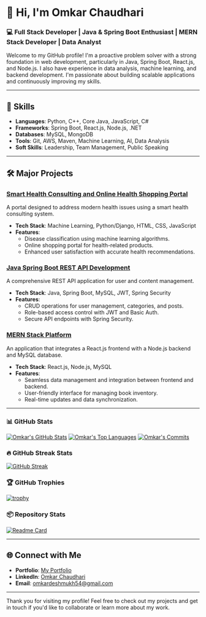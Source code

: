 # 👋 Hi, I'm Omkar Chaudhari

### 💻 Full Stack Developer | Java & Spring Boot Enthusiast | MERN Stack Developer | Data Analyst

Welcome to my GitHub profile! I'm a proactive problem solver with a strong foundation in web development, particularly in Java, Spring Boot, React.js, and Node.js. I also have experience in data analysis, machine learning, and backend development. I'm passionate about building scalable applications and continuously improving my skills.

---

## 🚀 Skills

- **Languages**: Python, C++, Core Java, JavaScript, C#
- **Frameworks**: Spring Boot, React.js, Node.js, .NET
- **Databases**: MySQL, MongoDB
- **Tools**: Git, AWS, Maven, Machine Learning, AI, Data Analysis
- **Soft Skills**: Leadership, Team Management, Public Speaking

---

## 🛠️ Major Projects

### [Smart Health Consulting and Online Health Shopping Portal](https://github.com/OmkarC108/Final_Eshop_Project.git)
A portal designed to address modern health issues using a smart health consulting system.

- **Tech Stack**: Machine Learning, Python/Django, HTML, CSS, JavaScript
- **Features**:
  - Disease classification using machine learning algorithms.
  - Online shopping portal for health-related products.
  - Enhanced user satisfaction with accurate health recommendations.

### [Java Spring Boot REST API Development](https://github.com/OmkarC108/blog-app-apis.git)
A comprehensive REST API application for user and content management.

- **Tech Stack**: Java, Spring Boot, MySQL, JWT, Spring Security
- **Features**:
  - CRUD operations for user management, categories, and posts.
  - Role-based access control with JWT and Basic Auth.
  - Secure API endpoints with Spring Security.

### [MERN Stack Platform](https://github.com/OmkarC108/Book_Library.git)
An application that integrates a React.js frontend with a Node.js backend and MySQL database.

- **Tech Stack**: React.js, Node.js, MySQL
- **Features**:
  - Seamless data management and integration between frontend and backend.
  - User-friendly interface for managing book inventory.
  - Real-time updates and data synchronization.

---


### 📊 GitHub Stats

[![Omkar's GitHub Stats](https://github-profile-summary-cards.vercel.app/api/cards/stats?username=OmkarC108&theme=radical)](https://github.com/vn7n24fzkq/github-profile-summary-cards)
[![Omkar's Top Languages](https://github-profile-summary-cards.vercel.app/api/cards/repos-per-language?username=OmkarC108&theme=radical)](https://github.com/vn7n24fzkq/github-profile-summary-cards)
[![Omkar's Commits](https://github-profile-summary-cards.vercel.app/api/cards/productive-time?username=OmkarC108&theme=radical&utcOffset=8)](https://github.com/vn7n24fzkq/github-profile-summary-cards)

### 🔥 GitHub Streak Stats

[![GitHub Streak](https://streak-stats.demolab.com?user=OmkarC108&theme=radical)](https://git.io/streak-stats)

### 🏆 GitHub Trophies

[![trophy](https://github-profile-trophy.vercel.app/?username=OmkarC108&theme=radical)](https://github.com/ryo-ma/github-profile-trophy)

### 📦 Repository Stats

[![Readme Card](https://github-readme-stats.vercel.app/api/pin/?username=OmkarC108&repo=banking-app&theme=radical)](https://github.com/OmkarC108/banking-app)


---

## 🌐 Connect with Me

- **Portfolio**: [My Portfolio](https://omkarchaudhari.vercel.app)
- **LinkedIn**: [Omkar Chaudhari](https://www.linkedin.com/in/omkarchaudhari108)
- **Email**: omkardeshmukh54@gmail.com

---

Thank you for visiting my profile! Feel free to check out my projects and get in touch if you'd like to collaborate or learn more about my work.
